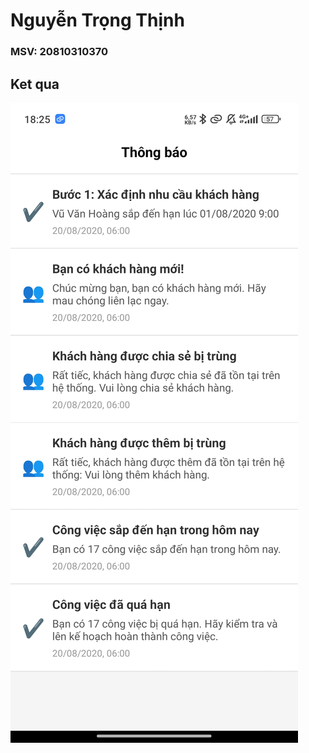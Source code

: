 # Nguyễn Trọng Thịnh
### MSV: 20810310370
## Ket qua

![Hinh anh 01](Screenshot_2025-01-07-18-25-14-075_host.exp.exponent.png)